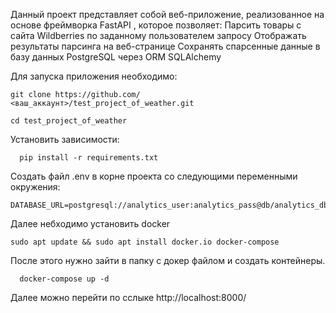 Данный проект представляет собой веб-приложение, реализованное на основе фреймворка FastAPI , которое позволяет:
  Парсить товары с сайта Wildberries по заданному пользователем запросу
  Отображать результаты парсинга на веб-странице
  Сохранять спарсенные данные в базу данных PostgreSQL через ORM SQLAlchemy 

Для запуска приложения необходимо:
  ```
  git clone https://github.com/ <ваш_аккаунт>/test_project_of_weather.git
  ```

  ```
  cd test_project_of_weather
  ```
  Установить зависимости:
  ```
    pip install -r requirements.txt
  ```
  Создать файл .env в корне проекта со следующими переменными окружения:

  ```
  DATABASE_URL=postgresql://analytics_user:analytics_pass@db/analytics_db
  ```

  Далее небходимо установить docker
  ```
  sudo apt update && sudo apt install docker.io docker-compose
  ```

  После этого нужно зайти в папку с докер файлом и создать контейнеры.
  ```
    docker-compose up -d
  ```

Далее можно перейти по сслыке http://localhost:8000/
